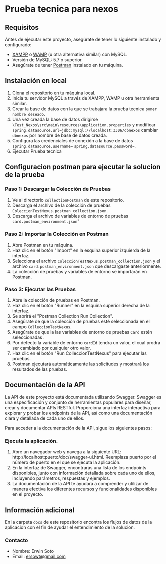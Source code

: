 # Prueba tecnica para nexos

## Requisitos
Antes de ejecutar este proyecto, asegúrate de tener lo siguiente instalado y configurado:

- [XAMPP](https://www.apachefriends.org/index.html) o [WAMP](https://www.wampserver.com/en/) (u otra alternativa similar) con MySQL.
- Versión de MySQL: 5.7 o superior.
- Asegúrate de tener [Postman](https://www.postman.com/downloads/) instalado en tu máquina.


## Instalación en local

1. Clona el repositorio en tu máquina local.
2. Inicia tu servidor MySQL a través de XAMPP, WAMP u otra herramienta similar.
3. Crear la base de datos con la que se trabajara la prueba tecnica `poner nombre deseado`.
4. Una vez creada la base de datos dirigirse `\Test_Nexos\src\main\resources\application.properties` y modificar `spring.datasource.url=jdbc:mysql://localhost:3306/dbnexos` cambiar `dbnexos` por nombre de base de datos creada.
5. Configura las credenciales de conexión a la base de datos `spring.datasource.username=` `spring.datasource.password=`.
6. Ejecutar Prueba tecnica

## Configuracion postman para ejecutar la solucion de la prueba

### Paso 1: Descargar la Colección de Pruebas

1. Ve al directorio `collectionPostman` de este repositorio.
2. Descarga el archivo de la colección de pruebas `ColeccionTestNexus.postman_collection.json`.
3. Descarga el archivo de variables de entorno de pruebas `card.postman_environment.json`"

### Paso 2: Importar la Colección en Postman

1. Abre Postman en tu máquina.
2. Haz clic en el botón "Import" en la esquina superior izquierda de la interfaz.
3. Selecciona el archivo `ColeccionTestNexus.postman_collection.json`  y el archivo `card.postman_environment.json` que descargaste anteriormente.
4. La colección de pruebas y variables de entorno se importarán en Postman.

### Paso 3: Ejecutar las Pruebas

1. Abre la colección de pruebas en Postman.
2. Haz clic en el botón "Runner" en la esquina superior derecha de la interfaz.
3. Se abrirá el "Postman Collection Run Collection".
4. Asegúrate de que la colección de pruebas esté seleccionada en el campo `ColleccionTestNexus`.
5. Asegúrate de que la las variables de entorno de pruebas `Card` estén seleccionadas .
6. Por defecto la variable de entorno `cardId` tendra un valor, el cual prodra ser cambiado por cualquier otro valor.
7. Haz clic en el botón "Run ColleccionTestNexus" para ejecutar las pruebas.
8. Postman ejecutará automáticamente las solicitudes y mostrará los resultados de las pruebas.

## Documentación de la API
La API de este proyecto está documentada utilizando Swagger. Swagger es una especificación y conjunto de herramientas populares para diseñar, crear y documentar APIs RESTful. Proporciona una interfaz interactiva para explorar y probar los endpoints de la API, así como una documentación clara y detallada de cada uno de ellos.

Para acceder a la documentación de la API, sigue los siguientes pasos:

### Ejecuta la aplicación.
1. Abre un navegador web y navega a la siguiente URL: http://localhost:puerto/doc/swagger-ui.html. Reemplaza puerto por el número de puerto en el que se ejecuta la aplicación.
2. En la interfaz de Swagger, encontrarás una lista de los endpoints disponibles, junto con información detallada sobre cada uno de ellos, incluyendo parámetros, respuestas y ejemplos.
3. La documentación de la API te ayudará a comprender y utilizar de manera efectiva los diferentes recursos y funcionalidades disponibles en el proyecto.

## Información adicional

En la carpeta `docs` de este repositorio encontra los flujos de datos de la aplicacion con el fin de ayudar el entendimiento de la solucion.


### Contacto

- Nombre: Erwin Soto
- Email: ersowt@gmail.com


